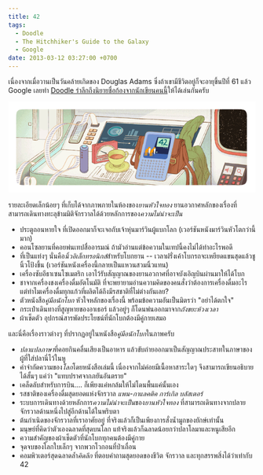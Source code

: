 ```yaml
---
title: 42
tags:
  - Doodle
  - The Hitchhiker's Guide to the Galaxy
  - Google
date: 2013-03-12 03:27:00 +0700
---
```


เนื่องจากเมื่อวานเป็นวันคล้ายเกิดของ Douglas Adams ซึ่งถ้าเขามีชีวิตอยู่ก็จะอายุขึ้นปีที่ 61 แล้ว Google เลยทำ [Doodle รำลึกถึงนิยายชื่อก้องจากนักเขียนคนนี้][h2g2 doodle]ให้ได้เล่นกันครับ

![](/images/doodle-42.png)

รายละเอียดเล็กน้อยๆ ที่เก็บได้จากภาพภายในห้องของ*ยานหัวใจทอง* ยานอวกาศหลักของเรื่องที่สามารถเดินทางทะลุข้ามมิติจักรวาลได้ด้วยหลักการของ*ความไม่น่าจะเป็น*

- ประตูถอนหายใจ ที่เปิดออกมาก็จะเจอกับเจ้าหุ่นมาร์วินผู้แบกโลก (เวอร์ชันหนังมาร์วินหัวโตกว่านี้มาก)
- คอนโซลยานที่คอยพ่นเทปสื่ออารมณ์ ถ้ามัวอ่านแต่ข้อความในเทปนี้คงไม่ได้ทำอะไรพอดี
- ที่เป็นแท่งๆ นั่นคือ*นิ้วอิเล็กทรอนิกส์*สำหรับโบกยาน -- เวลาฝรั่งเค้าโบกรถจะเหยียดแขนสุดแล้วชูนิ้วโป้งขึ้น (เวอร์ชันหนังเครื่องนี้กลายเป็นแหวนสวมนิ้วแทน)
- เครื่องซับอีธาเซนโซเมตริก เอาไว้รับสัญญาณของยานอวกาศที่อาจบังเอิญบินผ่านมาให้ได้โบก
- ชาจากเครื่องชงเครื่องดื่มอัตโนมัติ ที่จะพยายามอ่านความคิดของคนสั่งว่าต้องการเครื่องดื่มอะไร แต่ทำไมเครื่องดื่มทุกแก้วที่ผลิตได้ถึงมีรสชาติที่ไม่ต่างกันเลย?
- ตัวหนังสือ*คู่มือนักโบก* หัวใจหลักของเรื่องนี้ พร้อมข้อความอันเป็นมิตรว่า "อย่าได้ตกใจ"
- กระเป๋าเดินทางที่สูญหายของอาเธอร์ แล้วอยู่ๆ ก็โดนพ่นออกมาจาก*ถังขยะห้วงเวลา*
- ผ้าเช็ดตัว อุปกรณ์สารพัดประโยชน์ที่นักโบกต้องมีคู่กายเสมอ

และนี่คือเรื่องราวต่างๆ ที่ปรากฏอยู่ในหนังสือ*คู่มือนักโบก*ในภาพครับ

- *ปลาแปลภาษา*ที่คอยกินคลื่นเสียงเป็นอาหาร แล้วขับถ่ายออกมาเป็นสัญญาณประสาทในภาษาของผู้ที่ใส่ปลานี่ไว้ในหู
- คำจำกัดความของ*โลก*โดยหนังสือเล่มนี้ เนื่องจากไม่ค่อยมีเนื้อหาสาระใดๆ จึงสามารถเขียนอธิบายได้สั้นๆ แค่ว่า "แทบปราศจากภยันอันตราย"
- เคล็ดลับสำหรับการบิน.... ก็เพียงแค่หกล้มให้ไม่โดนพื้นแค่นั้นเอง
- รสชาติของเครื่องดื่มสุดยอดแห่งจักรวาล *แพน-กาแลคติค การ์เกิล บลัสเตอร์*
- ระบบการเดินทางด้วยหลักการ*ความไม่น่าจะเป็น*ของ*ยานหัวใจทอง* ที่สามารถเดินทางจากปลายจักรวาลด้านหนึ่งไปสู่อีกด้านได้ในพริบตา
- ต้นกำเนิดของจักรวาลที่เราอาศัยอยู่ ที่จริงแล้วก็เป็นเพียงการสั่งน้ำมูกของยักษ์เท่านั้น
- มนุษย์ที่คิดว่าตัวเองฉลาดที่สุดบนโลก แท้จริงแล้วก็ฉลาดน้อยกว่าปลาโลมาและหนูเสียอีก
- ความสำคัญของผ้าเช็ดตัวที่นักโบกทุกคนต้องมีคู่กาย
- จุดจบของโลกใบเล็กๆ จากพวกโวกอนที่ป่าเถื่อน
- คอมพิวเตอร์สุดฉลาดล้ำ*คิดลึก* ที่ตอบคำถามสุดยอดของชีวิต จักรวาล และทุกสรรพสิ่งได้ว่าเท่ากับ 42


[h2g2 doodle]: //www.google.com/doodles/douglas-adams-61st-birthday
